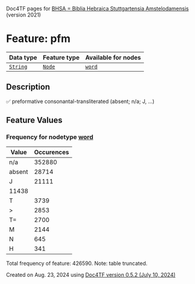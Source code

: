 Doc4TF pages for [BHSA = Biblia Hebraica Stuttgartensia Amstelodamensis](https://github.com/ETCBC/BHSA/tree/master/tf) (version 2021)
# Feature: pfm
Data type|Feature type|Available for nodes
---|---|---
[`String`](featuresbydatatype.md#string)|[`Node`](featuresbytype.md#node)| [`word`](featuresbynodetype.md#word) 
## Description
✅ preformative consonantal-transliterated (absent; n/a; J, ...)
## Feature Values
### Frequency for nodetype [word](featuresbynodetype.md#word)
Value|Occurences
---|---
n/a|352880
absent|28714
J|21111
|11438
T|3739
>|2853
T=|2700
M|2144
N|645
H|341

Total frequency of feature: 426590. Note: table truncated.
  

Created on Aug. 23, 2024 using [Doc4TF version 0.5.2 (July 10, 2024)](https://github.com/tonyjurg/Doc4TF/blob/main/CreateFeatureDoc.ipynb) 